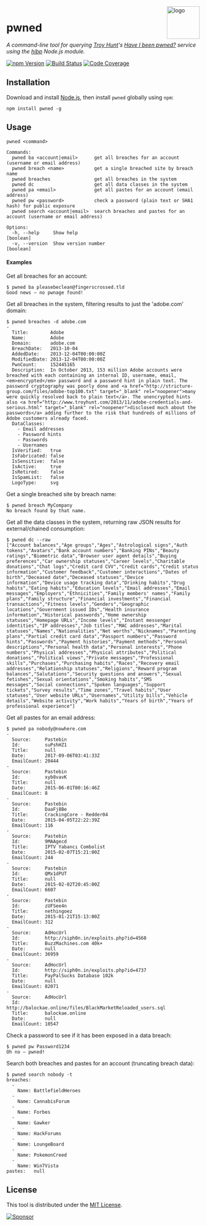 <a href="https://wkovacs64.github.io/pwned">
  <img
    alt="logo"
    title="logo"
    src="https://wkovacs64.github.io/pwned/logo.png"
    align="right"
    width="85"
  />
</a>

# pwned

*A command-line tool for querying [Troy Hunt][troy]'s
[Have I been pwned?][haveibeenpwned] service using the [hibp][hibp] Node.js
module.*

[![npm Version][npm-image]][npm-url]
[![Build Status][travis-image]][travis-url]
[![Code Coverage][coveralls-image]][coveralls-url]

## Installation

Download and install [Node.js][nodejs], then install `pwned` globally using
`npm`:

```shell
npm install pwned -g
```

## Usage

```
pwned <command>

Commands:
  pwned ba <account|email>      get all breaches for an account (username or email address)
  pwned breach <name>           get a single breached site by breach name
  pwned breaches                get all breaches in the system
  pwned dc                      get all data classes in the system
  pwned pa <email>              get all pastes for an account (email address)
  pwned pw <password>           check a password (plain text or SHA1 hash) for public exposure
  pwned search <account|email>  search breaches and pastes for an account (username or email address)

Options:
  -h, --help     Show help                                                                           [boolean]
  -v, --version  Show version number                                                                 [boolean]
```

#### Examples

Get all breaches for an account:
```
$ pwned ba pleasebeclean@fingerscrossed.tld
Good news — no pwnage found!
```

Get all breaches in the system, filtering results to just the 'adobe.com' domain:
```
$ pwned breaches -d adobe.com
-
  Title:        Adobe
  Name:         Adobe
  Domain:       adobe.com
  BreachDate:   2013-10-04
  AddedDate:    2013-12-04T00:00:00Z
  ModifiedDate: 2013-12-04T00:00:00Z
  PwnCount:     152445165
  Description:  In October 2013, 153 million Adobe accounts were breached with each containing an internal ID, username, email, <em>encrypted</em> password and a password hint in plain text. The password cryptography was poorly done and <a href="http://stricture-group.com/files/adobe-top100.txt" target="_blank" rel="noopener">many were quickly resolved back to plain text</a>. The unencrypted hints also <a href="http://www.troyhunt.com/2013/11/adobe-credentials-and-serious.html" target="_blank" rel="noopener">disclosed much about the passwords</a> adding further to the risk that hundreds of millions of Adobe customers already faced.
  DataClasses:
    - Email addresses
    - Password hints
    - Passwords
    - Usernames
  IsVerified:   true
  IsFabricated: false
  IsSensitive:  false
  IsActive:     true
  IsRetired:    false
  IsSpamList:   false
  LogoType:     svg
```

Get a single breached site by breach name:
```
$ pwned breach MyCompany
No breach found by that name.
```

Get all the data classes in the system, returning raw JSON results for external/chained consumption:
```
$ pwned dc --raw
["Account balances","Age groups","Ages","Astrological signs","Auth tokens","Avatars","Bank account numbers","Banking PINs","Beauty ratings","Biometric data","Browser user agent details","Buying preferences","Car ownership statuses","Career levels","Charitable donations","Chat logs","Credit card CVV","Credit cards","Credit status information","Customer feedback","Customer interactions","Dates of birth","Deceased date","Deceased statuses","Device information","Device usage tracking data","Drinking habits","Drug habits","Eating habits","Education levels","Email addresses","Email messages","Employers","Ethnicities","Family members' names","Family plans","Family structure","Financial investments","Financial transactions","Fitness levels","Genders","Geographic locations","Government issued IDs","Health insurance information","Historical passwords","Home ownership statuses","Homepage URLs","Income levels","Instant messenger identities","IP addresses","Job titles","MAC addresses","Marital statuses","Names","Nationalities","Net worths","Nicknames","Parenting plans","Partial credit card data","Passport numbers","Password hints","Passwords","Payment histories","Payment methods","Personal descriptions","Personal health data","Personal interests","Phone numbers","Physical addresses","Physical attributes","Political donations","Political views","Private messages","Professional skills","Purchases","Purchasing habits","Races","Recovery email addresses","Relationship statuses","Religions","Reward program balances","Salutations","Security questions and answers","Sexual fetishes","Sexual orientations","Smoking habits","SMS messages","Social connections","Spoken languages","Support tickets","Survey results","Time zones","Travel habits","User statuses","User website URLs","Usernames","Utility bills","Vehicle details","Website activity","Work habits","Years of birth","Years of professional experience"]
```

Get all pastes for an email address:
```
$ pwned pa nobody@nowhere.com
-
  Source:     Pastebin
  Id:         suPshHZ1
  Title:      null
  Date:       2017-09-06T03:41:33Z
  EmailCount: 20444
-
  Source:     Pastebin
  Id:         xyb8vavK
  Title:      null
  Date:       2015-06-01T00:16:46Z
  EmailCount: 8
-
  Source:     Pastebin
  Id:         DaaFj8Be
  Title:      CrackingCore - Redder04
  Date:       2015-04-05T22:22:39Z
  EmailCount: 116
-
  Source:     Pastebin
  Id:         9MAAgecd
  Title:      IPTV Yabancı Combolist
  Date:       2015-02-07T15:21:00Z
  EmailCount: 244
-
  Source:     Pastebin
  Id:         QMx1dPUT
  Title:      null
  Date:       2015-02-02T20:45:00Z
  EmailCount: 6607
-
  Source:     Pastebin
  Id:         zUFSee4n
  Title:      nethingoez
  Date:       2015-01-21T15:13:00Z
  EmailCount: 312
-
  Source:     AdHocUrl
  Id:         http://siph0n.in/exploits.php?id=4560
  Title:      BuzzMachines.com 40k+
  Date:       null
  EmailCount: 36959
-
  Source:     AdHocUrl
  Id:         http://siph0n.in/exploits.php?id=4737
  Title:      PayPalSucks Database 102k
  Date:       null
  EmailCount: 82071
-
  Source:     AdHocUrl
  Id:         http://balockae.online/files/BlackMarketReloaded_users.sql
  Title:      balockae.online
  Date:       null
  EmailCount: 10547
```

Check a password to see if it has been exposed in a data breach:
```
$ pwned pw Password1234
Oh no — pwned!
```

Search both breaches and pastes for an account (truncating breach data):
```
$ pwned search nobody -t
breaches:
  -
    Name: BattlefieldHeroes
  -
    Name: CannabisForum
  -
    Name: Forbes
  -
    Name: Gawker
  -
    Name: HackForums
  -
    Name: LoungeBoard
  -
    Name: PokemonCreed
  -
    Name: Win7Vista
pastes:   null
```

## License

This tool is distributed under the [MIT License](LICENSE.txt).

[![Sponsor][sponsor-image]][sponsor-link]

[npm-image]: https://img.shields.io/npm/v/pwned.svg?style=flat-square
[npm-url]: https://www.npmjs.com/package/pwned
[travis-image]: https://img.shields.io/travis/wKovacs64/pwned.svg?style=flat-square&branch=master
[travis-url]: https://travis-ci.org/wKovacs64/pwned
[coveralls-image]: https://img.shields.io/coveralls/wKovacs64/pwned.svg?style=flat-square&branch=master
[coveralls-url]: https://coveralls.io/github/wKovacs64/pwned?branch=master
[troy]: http://www.troyhunt.com
[haveibeenpwned]: https://haveibeenpwned.com
[hibp]: https://github.com/wKovacs64/hibp
[nodejs]: https://nodejs.org/en/download/
[sponsor-image]: https://app.codesponsor.io/embed/1Z34ZozRAhWZ8QKV42A2yt3r/wKovacs64/pwned.svg
[sponsor-link]: https://app.codesponsor.io/link/1Z34ZozRAhWZ8QKV42A2yt3r/wKovacs64/pwned

